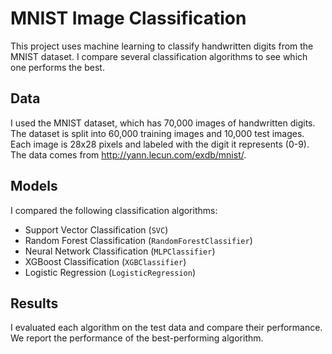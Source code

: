 # MNIST Image Classification

This project uses machine learning to classify handwritten digits from the MNIST dataset. I compare several classification algorithms to see which one performs the best.

## Data

I used the MNIST dataset, which has 70,000 images of handwritten digits. The dataset is split into 60,000 training images and 10,000 test images. Each image is 28x28 pixels and labeled with the digit it represents (0-9). The data comes from http://yann.lecun.com/exdb/mnist/.

## Models

I compared the following classification algorithms:
- Support Vector Classification (`SVC`)
- Random Forest Classification (`RandomForestClassifier`)
- Neural Network Classification (`MLPClassifier`)
- XGBoost Classification (`XGBClassifier`)
- Logistic Regression (`LogisticRegression`)

## Results

I evaluated each algorithm on the test data and compare their performance. We report the performance of the best-performing algorithm.
